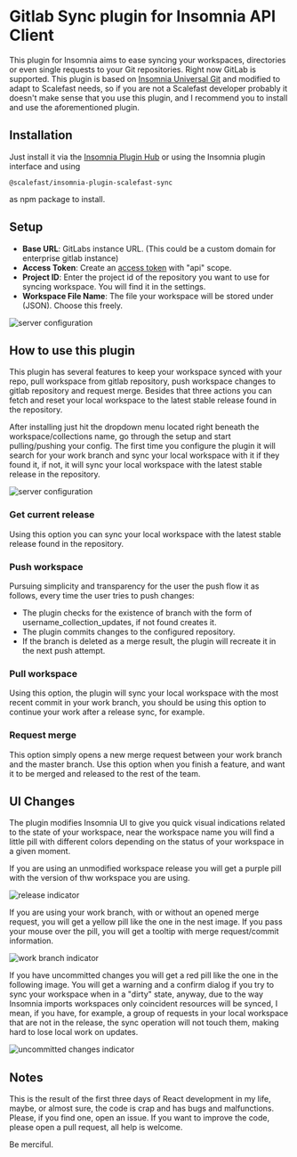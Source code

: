 # Gitlab Sync plugin for Insomnia API Client

This plugin for Insomnia aims to ease syncing your workspaces, directories or even single requests to your Git repositories. Right now GitLab is supported.
This plugin is based on [Insomnia Universal Git](https://insomnia.rest/plugins/insomnia-plugin-universal-git) and modified to adapt to Scalefast needs, so if you are not a Scalefast developer probably it doesn't make sense that you use this plugin, and I recommend you to install and use the aforementioned plugin. 

## Installation

Just install it via the [Insomnia Plugin Hub](https://insomnia.rest/plugins) or using the Insomnia plugin interface and using 

```
@scalefast/insomnia-plugin-scalefast-sync 
```
as npm package to install.  

## Setup

* **Base URL**: GitLabs instance URL. (This could be a custom domain for enterprise gitlab instance)
* **Access Token**: Create an [access token](https://docs.gitlab.com/ee/user/profile/personal_access_tokens.html) with "api" scope.
* **Project ID**: Enter the project id of the repository you want to use for syncing workspace. You will find it in the settings.
* **Workspace File Name**: The file your workspace will be stored under (JSON). Choose this freely.

![server configuration](https://i.postimg.cc/sgJLWJ5R/plugin-setup.png)

## How to use this plugin

This plugin has several features to keep your workspace synced with your repo, pull workspace from gitlab repository, push workspace changes to gitlab repository and request merge. Besides that three actions you can fetch and reset your local workspace to the latest stable release found in the repository.

After installing just hit the dropdown menu located right beneath the workspace/collections name, go through the setup and start pulling/pushing your config. The first time you configure the plugin it will search for your work branch and sync your local workspace with it if they found it, if not, it will sync your local workspace with the latest stable release in the repository.


![server configuration](https://i.postimg.cc/SRZBC7my/plugin-menu.png)

### Get current release
Using this option you can sync your local workspace with the latest stable release found in the repository.

### Push workspace
Pursuing simplicity and transparency for the user the push flow it as follows, every time the user tries to push changes:
 - The plugin checks for the existence of branch with the form of username_collection_updates, if not found creates it.
 - The plugin commits changes to the configured repository.
 - If the branch is deleted as a merge result, the plugin will recreate it in the next push attempt.

### Pull workspace
Using this option, the plugin will sync your local workspace with the most recent commit in your work branch, you should be using this option to continue your work after a release sync, for example. 

### Request merge
This option simply opens a new merge request between your work branch and the master branch. Use this option when you finish a feature, and want it to be merged and released to the rest of the team. 

## UI Changes

The plugin modifies Insomnia UI to give you quick visual indications related to the state of your workspace, near the workspace name you will find a little pill with different colors depending on the status of your workspace in a given moment.  

If you are using an unmodified workspace release you will get a purple pill with the version of thw workspace you are using.

![release indicator](https://i.postimg.cc/BvHkvfyc/release.png)

If you are using your work branch, with or without an opened merge request, you will get a yellow pill like the one in the nest image. If you pass your mouse over the pill, you will get a tooltip with merge request/commit information.

![work branch indicator](https://i.postimg.cc/3xyzPvFq/commited.png)

If you have uncommitted changes you will get a red pill like the one in the following image. You will get a warning and a confirm dialog if you try to sync your workspace when in a "dirty" state, anyway, due to the way Insomnia imports workspaces only coincident resources will be synced, I mean, if you have, for example, a group of requests in your local workspace that are not in the release, the sync operation will not touch them, making hard to lose local work on updates.

![uncommitted changes indicator](https://i.postimg.cc/vZpCMZPZ/dirty.png)

## Notes
This is the result of the first three days of React development in my life, maybe, or almost sure, the code is crap and has bugs and malfunctions. Please, if you find one, open an issue. If you want to improve the code, please open a pull request, all help is welcome.

Be merciful.

